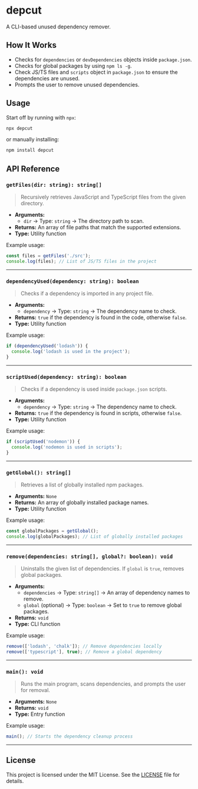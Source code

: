 # depcut

A CLI-based unused dependency remover.

## How It Works
- Checks for `dependencies` or `devDependencies` objects inside `package.json`.
- Checks for global packages by using `npm ls -g`.
- Check JS/TS files and `scripts` object in `package.json` to ensure the dependencies are unused.
- Prompts the user to remove unused dependencies.

## Usage

Start off by running with `npx`:

```sh
npx depcut
```

or manually installing:

```sh
npm install depcut
```

## API Reference

### `getFiles(dir: string): string[]`
> Recursively retrieves JavaScript and TypeScript files from the given directory.
- **Arguments:**
  - `dir` → Type: `string` → The directory path to scan.
- **Returns:** An array of file paths that match the supported extensions.
- **Type:** Utility function

Example usage:
```javascript
const files = getFiles('./src');
console.log(files); // List of JS/TS files in the project
```

---

### `dependencyUsed(dependency: string): boolean`
> Checks if a dependency is imported in any project file.
- **Arguments:**
  - `dependency` → Type: `string` → The dependency name to check.
- **Returns:** `true` if the dependency is found in the code, otherwise `false`.
- **Type:** Utility function

Example usage:
```javascript
if (dependencyUsed('lodash')) {
  console.log('lodash is used in the project');
}
```

---

### `scriptUsed(dependency: string): boolean`
> Checks if a dependency is used inside `package.json` scripts.
- **Arguments:**
  - `dependency` → Type: `string` → The dependency name to check.
- **Returns:** `true` if the dependency is found in scripts, otherwise `false`.
- **Type:** Utility function

Example usage:
```javascript
if (scriptUsed('nodemon')) {
  console.log('nodemon is used in scripts');
}
```

---

### `getGlobal(): string[]`
> Retrieves a list of globally installed npm packages.
- **Arguments:** `None`
- **Returns:** An array of globally installed package names.
- **Type:** Utility function

Example usage:
```javascript
const globalPackages = getGlobal();
console.log(globalPackages); // List of globally installed packages
```

---

### `remove(dependencies: string[], global?: boolean): void`
> Uninstalls the given list of dependencies. If `global` is `true`, removes global packages.
- **Arguments:**
  - `dependencies` → Type: `string[]` → An array of dependency names to remove.
  - `global` (optional) → Type: `boolean` → Set to `true` to remove global packages.
- **Returns:** `void`
- **Type:** CLI function

Example usage:
```javascript
remove(['lodash', 'chalk']); // Remove dependencies locally
remove(['typescript'], true); // Remove a global dependency
```

---

### `main(): void`
> Runs the main program, scans dependencies, and prompts the user for removal.
- **Arguments:** `None`
- **Returns:** `void`
- **Type:** Entry function

Example usage:
```javascript
main(); // Starts the dependency cleanup process
```

---

## License

This project is licensed under the MIT License. See the [LICENSE](https://github.com/realyoterry/depcut/blob/main/LICENSE) file for details.
